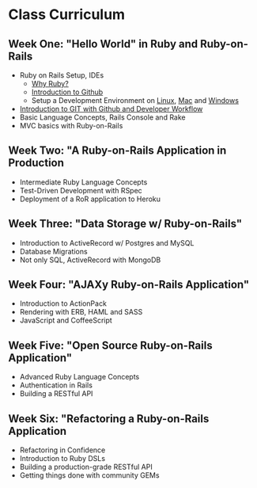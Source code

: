 Class Curriculum
================

Week One: "Hello World" in Ruby and Ruby-on-Rails 
-------------------------------------------------

* Ruby on Rails Setup, IDEs
  * [Why Ruby?](0-happiness.md)
  * [Introduction to Github](1-github-account.md)
  * Setup a Development Environment on 
    [Linux](2-development-environment-linux.md), 
    [Mac](2-development-environment-osx.md) and 
    [Windows](2-development-environment-windows.md)
* [Introduction to GIT with Github and Developer Workflow](3-git-workflow.md)
* Basic Language Concepts, Rails Console and Rake
* MVC basics with Ruby-on-Rails

Week Two: "A Ruby-on-Rails Application in Production
----------------------------------------------------

* Intermediate Ruby Language Concepts
* Test-Driven Development with RSpec
* Deployment of a RoR application to Heroku

Week Three: "Data Storage w/ Ruby-on-Rails"
-------------------------------------------

* Introduction to ActiveRecord w/ Postgres and MySQL
* Database Migrations
* Not only SQL, ActiveRecord with MongoDB

Week Four: "AJAXy Ruby-on-Rails Application"
--------------------------------------------

* Introduction to ActionPack
* Rendering with ERB, HAML and SASS
* JavaScript and CoffeeScript

Week Five: "Open Source Ruby-on-Rails Application"
--------------------------------------------------

* Advanced Ruby Language Concepts
* Authentication in Rails
* Building a RESTful API

Week Six: "Refactoring a Ruby-on-Rails Application
--------------------------------------------------

* Refactoring in Confidence
* Introduction to Ruby DSLs
* Building a production-grade RESTful API
* Getting things done with community GEMs


